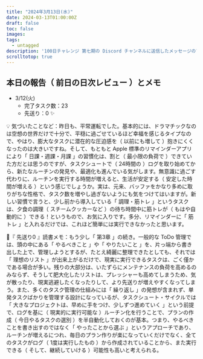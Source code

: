 ```yaml
---
title: "2024年3月13日(水)"
date: 2024-03-13T01:00:00Z
draft: false
toc: false
images:
tags: 
  - untagged
description: '100日チャレンジ 第七期の Discord チャンネルに送信したメッセージのアーカイブ'
scrolltotop: true
---
```


## 本日の報告（ 前日の日次レビュー ）とメモ

- 3/12(火)
  - 完了タスク数：23
  - 先送り：0 ✨

💡 気づいたことなど：昨日も、平常運転でした。基本的には、ドラマチックなのは空想の世界だけで十分で、平穏に過ごせているほど幸福を感じるタイプなので、やはり、膨大なタスクに潜在的な圧迫感を（ 以前にも増して ）抱きにくくなったのは大きいですね。そして、もともと Apple 標準のリマインダーアプリにより「 日課・週課・月課 」の習慣化は、割と（ 最小限の負荷で ）できていた方だとは思うのですが、タスクシュートで（ 24時間の ）ログを取り始めてから、新たなルーチンの発見や、最適化も進んでいる気がします。無意識に過ごす代わりに、ルーチンを実行する時間が増えると、生活が安定する（ 安定した時間が増える ）という感じでしょうか。実は、元来、バッファをかなり多めに取りがちな性格で、タスク数を増やし過ぎないようにも気をつけてはいますが。新しい習慣で言うと、少し前から導入している「 調理・筋トレ 」というタスクは、夕食の調理（ スチームクッカーなど ）の待ち時間中に筋トレが（ もはや自動的に ）できる！というもので、お気に入りです。多分、リマインダーに「 筋トレ 」と入れるだけでは、これほど簡単には実行できなかったと思います。

🔖『 先送り0 』読書メモ：もう少し「 第3章 」の続き。一般的な ToDo 管理では、頭の中にある「 やるべきこと 」や「 やりたいこと 」を、片っ端から書き出した上で、管理しようとするが、たとえ綺麗に整理できたとしても、それでは「 理想のリスト 」が出来上がるだけで、現実に実行できるタスクは、ごく僅かである場合が多い。残りの大部分は、いたずらにメンテナンスの負荷を高めるのみならず、そうして肥大化したリストは、プレッシャーも高めてしまうため、気が散ったり、現実逃避したくなったりして、より先送りが増えやすくなってしまう。また、多くのタスク管理の仕組みには「 繰り返し 」の発想が含まれず、単発タスクばかりを管理する設計になっているが、タスクシュート・サイクルでは「 大きなプロジェクトは、早めに手をつけ、少しずつ進めていく 」という前提で、ログを基に（ 現実的に実行可能な ）ルーチン化を行うことで、プランの作成（ 今日やるタスクの選別 ）を半自動化しておくのが基本。つまり、やるべきことを書き出すのではなく「 やったことから選ぶ 」というアプローチであり、ルーチンが増えるにつれ、毎日のプラン作りが楽になっていくだけでなく、全てのタスクがログ（ 1度は実行したもの ）から作成されていることから、また実行できる（ そして、継続していける ）可能性も高いと考えられる。
